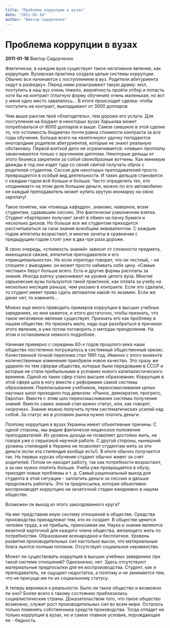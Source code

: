 ```yaml
---
title: "Проблема коррупции в вузах"
date: "2011-01-18"
author: "Виктор Сидорченко"
---
```


# Проблема коррупции в вузах

**2011-01-18** Виктор Сидорченко

Фактически, в каждом вузе существует такое негативное явление, как коррупция. Вузовская практика создала целые системы коррупции. Обычно все начинается с поступлением в вуз. Родители абитуриента «идут в разведку». Перед ними разыгрывают такую драму: мол, поступить в наш вуз очень тяжело, вероятность пройти отбор и попасть хотя бы на контракт (платную форму обучения) очень маленькая, но вот у меня одно место завалялось... В итоге происходит сделка: чтобы поступить на контракт, выкладывают от 3000 долларов.

Чем выше рангом твой «благодетель», тем дороже его услуги. Для поступления на бюджет в некоторых вузах Харькова может потребоваться от 8000 долларов и выше. Самое смешное в этой сделке то, что «стоимость бюджета» почти равна стоимости контракта за все годы обучения. Больше всего на «взяточную» удочку попадаются иногородние родители абитуриентов, которые не знают реальную обстановку. Первой взяткой дело не ограничивается: «левые» проплаты заканчиваются только с вручением диплома. Некоторые дельцы от этого бизнеса закрепили за собой своеобразные вотчины. Как минимум дважды в год они ездят туда со своей свитой получать оброк с родителей студентов. Сессия для некоторых преподавателей просто превращается в особый вид деятельности. И таких дельцов становится с каждым годом всё больше и больше. Часто определить тех, кто «поднимает» на этом деле большие деньги, можно по его автомобилю: не каждый преподаватель может купить крутую иномарку на свою зарплату!

Такое понятие, как «помощь кафедре», знакомо, наверное, всем студентам, сдававшим сессию. Это фактически узаконенная взятка. Студент «бартером» получает зачёт в обмен на пачку бумаги и несколько дисков. Но больше все же студентам приходится рассчитываться за свои знания всеобщим эквивалентом. С каждым годом аппетиты возрастают, и многие зачеты в сравнении с предыдущим годом стоят уже в два-три раза дороже.

В свою очередь, «стоимость знаний» зависит от сложности предмета, имеющихся связей, аппетитов преподавателя и его «принципиальности». Но если «препод» говорит, что он честный, - не спешите с выводами: он может просто набивать себе цену. «Самые честные» берут больше всего. Есть и другие формы расплаты за знания. Иногда взятку узаконивают на уровне целого вуза. Многие харьковские вузы пользуются такой практикой, как оплата за учебу на несколько месяцев раньше, чем указано в контракте. Если это сделали, то студент имеет право сдать автоматом какой-то экзамен. Если же денег нет, то извините...

Можно еще много приводить примеров коррупции в высших учебных заведениях, но мне кажется, и этого достаточно, чтобы признать, что такое негативное явление существует. Признать его как проблему в нашем обществе. Но признать мало, надо еще разобраться в причинах этого явления, а уже потом поговорить о методах преодоления. На этом и остановимся немного подробнее.

Начиная примерно с середины 60-х годов прошлого века наше общество постепенно погружалось в системный общественный кризис. Качественной точкой перелома стал 1991 год. Именно с этого момента количественные изменения приобрели новое качество. Это сразу же ударило по тем сферам общества, которые были передовыми в СССР и которые не стали прибыльными в условиях нового капиталистического времени. Одной из таких сфер стало высшее образование. Коррупция в этой сфере шла в ногу вместе с реформами самой системы образования. Переписывание учебников, переосмысливание целых научных школ проходило под девизом: «Рынок, демократия, прогресс, Европа». Вместе с этим шло переосмысливание системы получения знаний. Вместо самих знаний стал важен статус, или, как говорят, «корочка». Знание можно получить путем систематических усилий над собой. За статус же в условиях рынка нужно платить деньги.

Поэтому коррупция в вузах Украины имеет объективные причины. С одной стороны, мы видим фактически нищенское положение преподавателей. Их уровень дохода не позволяет достойно жить, не говоря уже о серьезной научной работе. С другой стороны, нынешний уровень стипендий в Украине не позволяет студентам жить за эти деньги (если эта стипендия вообще есть!). В итоге обычно получается так. На первых курсах обучения студент обычно живет за счет родителей. Потом он находит работу, так как потребности возрастают, а за них нужно платить больше. Учеба уже превращается в обузу, приходят новые проблемы и т. д. Самый рациональный выход для студента в этой ситуации - заплатить деньги за сессию и дальше продолжать работать. Это та предпосылка, которая объективно воспроизводит коррупцию на зачаточной стадии ежедневно в нашем обществе.  

Возможен ли выход из этого заколдованного круга?

На миг представим иную систему отношений в обществе. Средства производства принадлежат тем, кто их создает. В обществе ценится человек труда, а не прибыль, приносимая им. Наука и знания являются визитной карточкой для каждого члена общества, желающего жить по потребностям. Образование всенародное и бесплатное. Уровень развития производительных сил настолько высок, что материальные блага льются полным потоком. Отсутствует социальное неравенство.

Может ли существовать коррупция в высших учебных заведениях при такой системе отношений? Однозначно, нет. Здесь отсутствуют материальные предпосылки для ее воспроизводства. Студент, как и преподаватель, не ощущает недостатка, а поэтому и не занимается тем, что не присуще им по их социальному статусу.

А теперь вернемся к реальности. Было ли такое общество и возможно ли оно? Более всего к такому состоянию приблизились социалистические страны. Доказательством того, что такое общество возможно, служит рост производительных сил во всем мире. Осталось только поменять собственника средств производства. Тогда отпадет не только коррупция в вузах, но и самое главное условие, порождающее ее - бедность.